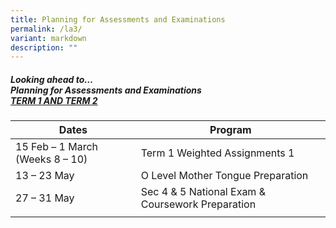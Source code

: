 ```yaml
---
title: Planning for Assessments and Examinations
permalink: /la3/
variant: markdown
description: ""
---
```

##### Looking ahead to…<br> Planning for Assessments and Examinations  <br> <u>TERM 1 AND TERM 2</u>

| Dates | Program | 
| -------- | -------- | 
|15 Feb – 1 March (Weeks 8 – 10) |Term 1 Weighted Assignments 1  |
|13 – 23 May |O Level Mother Tongue Preparation |
|27 – 31 May |Sec 4 &amp; 5 National Exam &amp; Coursework Preparation |
| | |